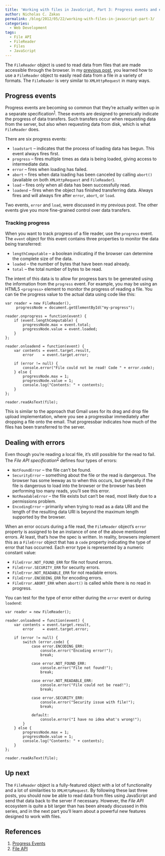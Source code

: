 ```yaml
---
title: 'Working with files in JavaScript, Part 3: Progress events and errors'
author: Nicholas C. Zakas
permalink: /blog/2012/05/22/working-with-files-in-javascript-part-3/
categories:
  - Web Development
tags:
  - File API
  - FileReader
  - Files
  - JavaScript
---
```

The `FileReader` object is used to read data from files that are made accessible through the browser. In my [previous post][1], you learned how to use a `FileReader` object to easily read data from a file in a variety of formats. The `FileReader` is very similar to `XMLHttpRequest` in many ways.

## Progress events

Progress events are becoming so common that they&#8217;re actually written up in a separate specification<sup>[1]</sup>. These events are designed to generically indicate the progress of data transfers. Such transfers occur when requesting data from the server, but also when requesting data from disk, which is what `FileReader` does. 

There are six progress events:

  * `loadstart` &#8211; indicates that the process of loading data has begun. This event always fires first.
  * `progress` &#8211; fires multiple times as data is being loaded, giving access to intermediate data.
  * `error` &#8211; fires when loading has failed.
  * `abort` &#8211; fires when data loading has been canceled by calling `abort()` (available on both `XMLHttpRequest` and `FileReader`).
  * `load` &#8211; fires only when all data has been successfully read.
  * `loadend` &#8211; fires when the object has finished transferring data. Always fires and will always fire after `error`, `abort`, or `load`.

Two events, `error` and `load`, were discussed in my previous post. The other events give you more fine-grained control over data transfers.

### Tracking progress

When you want to track progress of a file reader, use the `progress` event. The `event` object for this event contains three properties to monitor the data being transferred:

  * `lengthComputable` &#8211; a boolean indicating if the browser can determine the complete size of the data.
  * `loaded` &#8211; the number of bytes that have been read already.
  * `total` &#8211; the total number of bytes to be read.

The intent of this data is to allow for progress bars to be generated using the information from the `progress` event. For example, you may be using an HTML5 `<progress>` element to monitor the progress of reading a file. You can tie the progress value to the actual data using code like this:

    var reader = new FileReader(),
         progressNode = document.getElementById("my-progress");
    
    reader.onprogress = function(event) {
        if (event.lengthComputable) {
            progressNode.max = event.total;
            progressNode.value = event.loaded;
        }
    };
    
    reader.onloadend = function(event) {
        var contents = event.target.result,
            error    = event.target.error;
     
        if (error != null) {
            console.error("File could not be read! Code " + error.code);
        } else {
            progressNode.max = 1;
            progressNode.value = 1;
            console.log("Contents: " + contents);
        }
    };
    
    reader.readAsText(file);
    

This is similar to the approach that Gmail uses for its drag and drop file upload implementation, where you see a progressbar immediately after dropping a file onto the email. That progressbar indicates how much of the files has been transferred to the server.

## Dealing with errors

Even though you&#8217;re reading a local file, it&#8217;s still possible for the read to fail. The <cite>File API specification</cite><sup>[2]</sup> defines four types of errors:

  * `NotFoundError` &#8211; the file can&#8217;t be found.
  * `SecurityError` &#8211; something about the file or the read is dangerous. The browser has some leeway as to when this occurs, but generally if the file is dangerous to load into the browser or the browser has been performing too many reads, you&#8217;ll see this error.
  * `NotReadableError` &#8211; the file exists but can&#8217;t be read, most likely due to a permissions problem.
  * `EncodingError` &#8211; primarily when trying to read as a data URI and the length of the resulting data URI is beyond the maximum length supported by the browser.

When an error occurs during a file read, the `FileReader` object&#8217;s `error` property is assigned to be an instance of one of the above mentioned errors. At least, that&#8217;s how the spec is written. In reality, browsers implement this as a `FileError` object that has a `code` property indicating the type of error that has occurred. Each error type is represented by a numeric constant value:

  * `FileError.NOT_FOUND_ERR` for file not found errors.
  * `FileError.SECURITY_ERR` for security errors.
  * `FileError.NOT_READABLE_ERR` for not readable errors.
  * `FileError.ENCODING_ERR` for encoding errors.
  * `FileError.ABORT_ERR` when `abort()` is called while there is no read in progress.

You can test for the type of error either during the `error` event or during `loadend`:

    var reader = new FileReader();
    
    reader.onloadend = function(event) {
        var contents = event.target.result,
            error    = event.target.error;
     
        if (error != null) {
            switch (error.code) {
                case error.ENCODING_ERR:
                    console.error("Encoding error!");
                    break;
    
                case error.NOT_FOUND_ERR:
                    console.error("File not found!");
                    break;
    
                case error.NOT_READABLE_ERR:
                    console.error("File could not be read!");
                    break;
    
                case error.SECURITY_ERR:
                    console.error("Security issue with file!");
                    break;
    
                default:
                    console.error("I have no idea what's wrong!");
            }
        } else {
            progressNode.max = 1;
            progressNode.value = 1;
            console.log("Contents: " + contents);
        }
    };
    
    reader.readAsText(file);
    

## Up next

The `FileReader` object is a fully-featured object with a lot of functionality and a lot of similarities to `XMLHttpRequest`. By following these last three posts, you should now be able to read data from files using JavaScript and send that data back to the server if necessary. However, the <cite>File API</cite> ecosystem is quite a bit larger than has been already discussed in this series, and in the next part you&#8217;ll learn about a powerful new features designed to work with files.

## References

  1. [Progress Events][2]
  2. [File API][3]

 [1]: {{site.url}}/blog/2012/05/15/working-with-files-in-javascript-part-2/
 [2]: http://www.w3.org/TR/progress-events/
 [3]: http://www.w3.org/TR/FileAPI/
